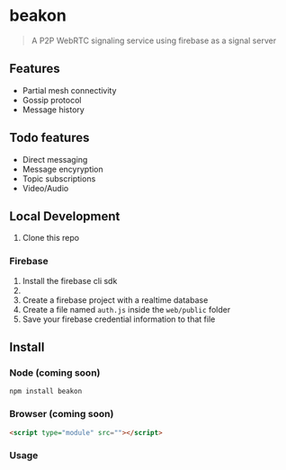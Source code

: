 # beakon
> A P2P WebRTC signaling service using firebase as a signal server

## Features
- Partial mesh connectivity
- Gossip protocol
- Message history

## Todo features
- Direct messaging
- Message encyryption
- Topic subscriptions
- Video/Audio

## Local Development
1. Clone this repo

### Firebase
1. Install the firebase cli sdk
2. 
1. Create a firebase project with a realtime database
2. Create a file named `auth.js` inside the `web/public` folder
3. Save your firebase credential information to that file

## Install
### Node (coming soon)
```
npm install beakon
```

### Browser (coming soon)
```html
<script type="module" src=""></script>
```

### Usage